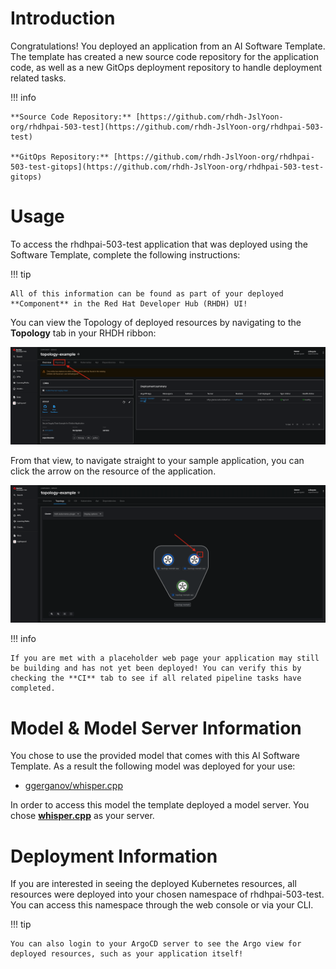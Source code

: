 # **Introduction**

Congratulations! You deployed an application from an AI Software Template. The template has created a new source code repository for the application code, as well as a new GitOps deployment repository to handle deployment related tasks.

!!! info

    **Source Code Repository:** [https://github.com/rhdh-JslYoon-org/rhdhpai-503-test](https://github.com/rhdh-JslYoon-org/rhdhpai-503-test)

    **GitOps Repository:** [https://github.com/rhdh-JslYoon-org/rhdhpai-503-test-gitops](https://github.com/rhdh-JslYoon-org/rhdhpai-503-test-gitops)

# **Usage**

To access the rhdhpai-503-test application that was deployed using the Software Template, complete the following instructions:

!!! tip

    All of this information can be found as part of your deployed **Component** in the Red Hat Developer Hub (RHDH) UI!

You can view the Topology of deployed resources by navigating to the **Topology** tab in your RHDH ribbon:

![Topology Ribbon](./images/topology-ribbon.png)

From that view, to navigate straight to your sample application, you can click the arrow on the resource of the application.

![Topology View Application Link](./images/topology-app-link.png)

!!! info

    If you are met with a placeholder web page your application may still be building and has not yet been deployed! You can verify this by checking the **CI** tab to see if all related pipeline tasks have completed.

# **Model & Model Server Information**

You chose to use the provided model that comes with this AI Software Template. As a result the following model was deployed for your use:

- [ggerganov/whisper.cpp](https://huggingface.co/ggerganov/whisper.cpp)

In order to access this model the template deployed a model server. You chose **[whisper.cpp]( https://github.com/containers/ai-lab-recipes/tree/main/model_servers/whispercpp)** as your server.

# **Deployment Information**

If you are interested in seeing the deployed Kubernetes resources, all resources were deployed into your chosen namespace of rhdhpai-503-test. You can access this namespace through the web console or via your CLI.

!!! tip

    You can also login to your ArgoCD server to see the Argo view for deployed resources, such as your application itself!
